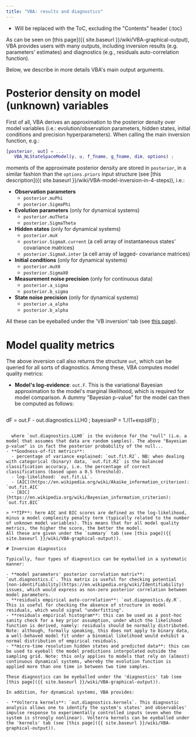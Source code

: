 ```yaml
---
title: "VBA: results and diagnostics"
---
```

* Will be replaced with the ToC, excluding the "Contents" header
{:toc}

As can be seen on [this page]({{ site.baseurl }}/wiki/VBA-graphical-output), VBA provides users with many outputs, including inversion results (e.g. parameters' estimates) and diagnostics (e.g., residuals auto-correlation function).

Below, we describe in more details VBA's main output arguments.

# Posterior density on model (unknown) variables

First of all, VBA derives an approximation to the posterior density over model variables (i.e.: evolution/observation parameters, hidden states, initial conditions and precision hyperparameters). When calling the main inversion function, e.g.:

```matlab
[posterior, out] = ...
   VBA_NLStateSpaceModel(y, u, f_fname, g_fname, dim, options) ;
```

moments of the approximate posterior density are stored in `posterior`, in a similar fashion than the `options.priors` input structure (see [this description]({{ site.baseurl }}/wiki/VBA-model-inversion-in-4-steps)), i.e.:

- **Observation parameters**
  - `posterior.muPhi`
  - `posterior.SigmaPhi`
- **Evolution parameters** (only for dynamical systems)
  - `posterior.muTheta`
  - `posterior.SigmaTheta`
- **Hidden states** (only for dynamical systems)
  - `posterior.muX`
  - `posterior.SigmaX.current` (a cell array of instantaneous states' covariance matrices)
  - `posterior.SigmaX.inter` (a cell array of lagged- covariance matrices)
- **Initial conditions** (only for dynamical systems)
  - `posterior.muX0`
  - `posterior.SigmaX0`
- **Measurement noise precision** (only for continuous data)
  - `posterior.a_sigma`
  - `posterior.b_sigma`
- **State noise precision**  (only for dynamical systems)
  - `posterior.a_alpha`
  - `posterior.b_alpha`

All these can be eyeballed under the 'VB inversion' tab (see [this page](VBA-graphical-output.html)).

# Model quality metrics

The above inversion call also returns the structure `out`, which can be queried for all sorts of diagnostics. Among these, VBA computes model quality metrics:

- **Model's log-evidence**: `out.F`. This is the variational Bayesian approximation to the model's marginal likelihood, which is required for model comparison. A dummy "Bayesian p-value" for the model can then be computed as follows:
   
  ```matlab
dF = out.F - out.diagnostics.LLH0 ;
bayesianP = 1./(1+exp(dF)) ;
```

  where `out.diagnostics.LLH0` is the evidence for the "null" (i.e. a model that assumes that data are random samples). The above "Bayesian p-value" is in fact the posterior probability of the null...
- **Goodness-of-fit metrics**:
  - percentage of variance explained: `out.fit.R2`. NB: when dealing with categorical (binary) data, `out.fit.R2` is the balanced classification accuracy, i.e. the percentage of correct classifications (based upon a 0.5 threshold).
  - log-likelihood: `out.fit.LL`.
  - [AIC](https://en.wikipedia.org/wiki/Akaike_information_criterion): `out.fit.AIC`
  - [BIC](https://en.wikipedia.org/wiki/Bayesian_information_criterion): `out.fit.BIC`

> **TIP**: here AIC and BIC scores are defined as the log-likelihood, minus a model complexity penalty term (typically related to the number of unknown model variables). This means that for all model quality metrics, the higher the score, the better the model.
All these are given under the `summary` tab (see [this page]({{ site.baseurl }}/wiki/VBA-graphical-output)).

# Inversion diagnostics

Typically, four types of diagnostics can be eyeballed in a systematic manner:

- **model parameters' posterior correlation matrix**: `out.diagnostics.C`. This matrix is useful for checking potential [non-identifiability](https://en.wikipedia.org/wiki/Identifiability) issues, which would express as non-zero posterior correlation between model parameters.
- **residuals empirical auto-correlation**: `out.diagnostics.dy.R`. This is useful for checking the absence of structure in model residuals, which would signal "underfitting".
- **residuals empirical histogram**: this can be used as a post-hoc sanity check for a key prior assumption, under which the likelihood function is derived, namely: residuals should be normally distributed. Note: although, formally speaking, this does not apply to binary data, a well-behaved model fit under a binomial likelihood would exhibit a normal distribution of empirical residuals.
- **micro-time resolution hidden states and predicted data**: this can be used to eyeball the model predictions interpolated outside the sampling grid. Note: this only applies to models that rely on (almost) continuous dynamical systems, whereby the evolution function is applied more than one time in between two time samples.

These diagnostics can be eyeballed under the 'diagnostics' tab (see [this page]({{ site.baseurl }}/wiki/VBA-graphical-output)).

In addition, for dynamical systems, VBA provides:

- **Volterra kernels**: `out.diagnostics.kernels`. This diagnostic analysis allows one to identify the system's states' and observables' impulse response to experimentally controlled inputs (even when the system is strongly nonlinear). Volterra kernels can be eyeballed under the 'kernels' tab (see [this page]({{ site.baseurl }}/wiki/VBA-graphical-output)).

